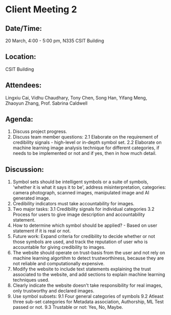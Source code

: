 # **Client Meeting 2**

## **Date/Time:** 
20 March, 4:00 - 5:00 pm, N335 CSIT Building


## **Location:** 
CSIT Building


## **Attendees:** 

Lingxiu Cai, Vidhu Chaudhary, Tony Chen, Song Han, Yifang Meng, Zhaoyun Zhang, Prof. Sabrina Caldwell

## **Agenda:** 

1. Discuss project progress.
2. Discuss team member questions:
   2.1 Elaborate on the requirement of credibility signals - high-level or in-depth symbol set. 
   2.2 Elaborate on machine learning image analysis technique for different categories, if needs to be implemented or not and if yes, then in how much detail.

## **Discussion:**

1. Symbol sets should be intelligent symbols or a suite of symbols, 'whether it is what it says it to be', address misinterpretation, categories: camera photograph, scanned images, manipulated image and AI generated image.
2. Credibility indicators must take accountability for images.
3. Two major tasks:
   3.1 Credibility signals for individual categories
   3.2 Process for users to give image description and accountability statement.
4. How to determine which symbol should be applied? - Based on user statement if it is real or not.
5. Future work: Expand criteria for credibility to decide whether or not those symbols are used, and track the reputation of user who is accountable for giving credibility to images.
6. The website should operate on trust-basis from the user and not rely on machine learning algortihm to detect trustworthiness, because they are not reliable and computationally expensive.
7. Modify the website to include text statements explaining the trust associated to the website, and add sections to explain machine learning techniques used.
8. Clearly indicate the website doesn't take responsibility for real images, only trustworthy and declared images.
9. Use symbol subsets:
    9.1 Four general categories of symbols
    9.2 Atleast three sub-set categories for Metadata association, Authorship, ML Test passed or not.
    9.3 Trustable or not: Yes, No, Maybe.
   
